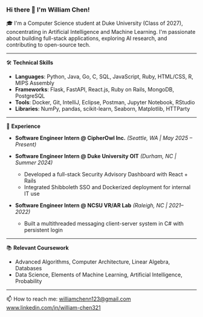 ### Hi there 👋 I'm William Chen!

🎓 I'm a Computer Science student at Duke University (Class of 2027), concentrating in Artificial Intelligence and Machine Learning. I'm passionate about building full-stack applications, exploring AI research, and contributing to open-source tech.

---

🛠️ **Technical Skills**

- **Languages**: Python, Java, Go, C, SQL, JavaScript, Ruby, HTML/CSS, R, MIPS Assembly
- **Frameworks**: Flask, FastAPI, React.js, Ruby on Rails, MongoDB, PostgreSQL
- **Tools**: Docker, Git, IntelliJ, Eclipse, Postman, Jupyter Notebook, RStudio
- **Libraries**: NumPy, pandas, scikit-learn, Seaborn, Matplotlib, HTTParty

---

💼 **Experience**

- **Software Engineer Intern @ CipherOwl Inc.** *(Seattle, WA | May 2025 – Present)*  

- **Software Engineer Intern @ Duke University OIT** *(Durham, NC | Summer 2024)*  
  - Developed a full-stack Security Advisory Dashboard with React + Rails  
  - Integrated Shibboleth SSO and Dockerized deployment for internal IT use

- **Software Engineer Intern @ NCSU VR/AR Lab** *(Raleigh, NC | 2021–2022)*  
  - Built a multithreaded messaging client-server system in C# with persistent login  

---

📚 **Relevant Coursework**

- Advanced Algorithms, Computer Architecture, Linear Algebra, Databases  
- Data Science, Elements of Machine Learning, Artificial Intelligence, Probability  

---
📫 How to reach me: 
williamchenn123@gmail.com
www.linkedin.com/in/william-chen321
